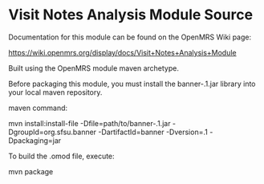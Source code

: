 # Visit Notes Analysis Module Source

Documentation for this module can be found on the OpenMRS Wiki page:

https://wiki.openmrs.org/display/docs/Visit+Notes+Analysis+Module


Built using the OpenMRS module maven archetype.

Before packaging this module, you must install the banner-.1.jar library into your local maven repository.  

maven command:

mvn install:install-file -Dfile=path/to/banner-.1.jar -DgroupId=org.sfsu.banner -DartifactId=banner -Dversion=.1 -Dpackaging=jar

To build the .omod file, execute:

mvn package 
